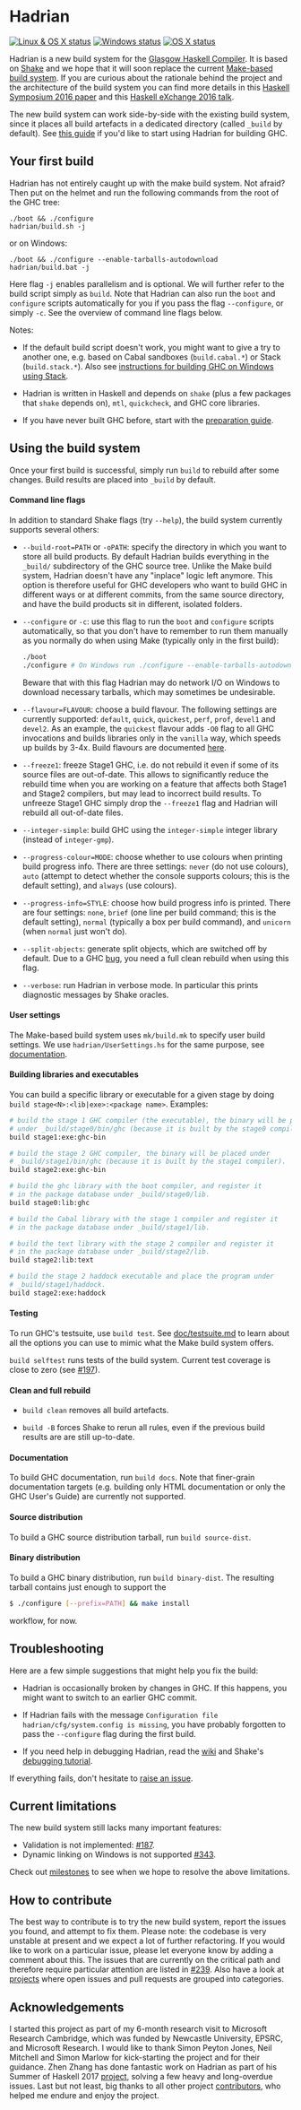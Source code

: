 Hadrian
=======

[![Linux & OS X status](https://img.shields.io/travis/snowleopard/hadrian/master.svg?label=Linux%20%26%20OS%20X)](https://travis-ci.org/snowleopard/hadrian) [![Windows status](https://img.shields.io/appveyor/ci/snowleopard/hadrian/master.svg?label=Windows)](https://ci.appveyor.com/project/snowleopard/hadrian) [![OS X status](https://img.shields.io/circleci/project/github/snowleopard/hadrian.svg?label=OS%20X)](https://circleci.com/gh/snowleopard/hadrian)

Hadrian is a new build system for the [Glasgow Haskell Compiler][ghc]. It is based
on [Shake][shake] and we hope that it will soon replace the current
[Make-based build system][make]. If you are curious about the rationale behind the
project and the architecture of the build system you can find more details in
this [Haskell Symposium 2016 paper](https://dl.acm.org/authorize?N41275) and this
[Haskell eXchange 2016 talk][talk].

The new build system can work side-by-side with the existing build system, since it
places all build artefacts in a dedicated directory (called `_build` by default).
See [this guide](https://ghc.haskell.org/trac/ghc/wiki/Building/Hadrian/QuickStart)
if you'd like to start using Hadrian for building GHC.

Your first build
----------------

Hadrian has not entirely caught up with the make build system. Not afraid?
Then put on the helmet and run the following commands from the root of the GHC
tree:

```
./boot && ./configure
hadrian/build.sh -j
```

or on Windows:

```
./boot && ./configure --enable-tarballs-autodownload
hadrian/build.bat -j
```

Here flag `-j` enables parallelism and is optional. We will further refer to the
build script simply as `build`. Note that Hadrian can also run the `boot` and
`configure` scripts automatically for you if you pass the flag `--configure`,
or simply `-c`. See the overview of command line flags below.

Notes:

* If the default build script doesn't work, you might want to give a try to
another one, e.g. based on Cabal sandboxes (`build.cabal.*`) or
Stack (`build.stack.*`). Also see
[instructions for building GHC on Windows using Stack][windows-build].


* Hadrian is written in Haskell and depends on `shake` (plus a few packages that
`shake` depends on), `mtl`, `quickcheck`, and GHC core libraries.

* If you have never built GHC before, start with the
[preparation guide][ghc-preparation].

Using the build system
----------------------
Once your first build is successful, simply run `build` to rebuild after some
changes. Build results are placed into `_build` by default.

#### Command line flags

In addition to standard Shake flags (try `--help`), the build system
currently supports several others:

* `--build-root=PATH` or `-oPATH`: specify the directory in which you want to
store all build products. By default Hadrian builds everything in the `_build/`
subdirectory of the GHC source tree. Unlike the Make build system, Hadrian
doesn't have any "inplace" logic left anymore. This option is therefore useful
for GHC developers who want to build GHC in different ways or at different
commits, from the same source directory, and have the build products sit in
different, isolated folders.

* `--configure` or `-c`: use this flag to run the `boot` and `configure` scripts
automatically, so that you don't have to remember to run them manually as you
normally do when using Make (typically only in the first build):
    ```bash
    ./boot
    ./configure # On Windows run ./configure --enable-tarballs-autodownload
    ```
    Beware that with this flag Hadrian may do network I/O on Windows to download necessary
    tarballs, which may sometimes be undesirable.

* `--flavour=FLAVOUR`: choose a build flavour. The following settings are currently supported:
`default`, `quick`, `quickest`, `perf`, `prof`, `devel1` and `devel2`. As an example, the
`quickest` flavour adds `-O0` flag to all GHC invocations and builds libraries only in the
`vanilla` way, which speeds up builds by 3-4x. Build flavours are documented
[here](https://github.com/snowleopard/hadrian/blob/master/doc/flavours.md).

* `--freeze1`: freeze Stage1 GHC, i.e. do not rebuild it even if some of its source files
are out-of-date. This allows to significantly reduce the rebuild time when you are working
on a feature that affects both Stage1 and Stage2 compilers, but may lead to incorrect
build results. To unfreeze Stage1 GHC simply drop the `--freeze1` flag and Hadrian will
rebuild all out-of-date files.

* `--integer-simple`: build GHC using the `integer-simple` integer library (instead
of `integer-gmp`).

* `--progress-colour=MODE`: choose whether to use colours when printing build progress
info. There are three settings: `never` (do not use colours), `auto` (attempt to detect
whether the console supports colours; this is the default setting), and `always` (use
colours).

* `--progress-info=STYLE`: choose how build progress info is printed. There are four
settings: `none`, `brief` (one line per build command; this is the default setting),
`normal` (typically a box per build command), and `unicorn` (when `normal` just won't do).

* `--split-objects`: generate split objects, which are switched off by default. Due to
a GHC [bug][ghc-split-objs-bug], you need a full clean rebuild when using this flag.

* `--verbose`: run Hadrian in verbose mode. In particular this prints diagnostic messages
by Shake oracles.

#### User settings

The Make-based build system uses `mk/build.mk` to specify user build settings. We
use `hadrian/UserSettings.hs` for the same purpose, see [documentation](doc/user-settings.md).

#### Building libraries and executables

You can build a specific library or executable for a given stage by doing
`build stage<N>:<lib|exe>:<package name>`. Examples:

``` sh
# build the stage 1 GHC compiler (the executable), the binary will be placed
# under _build/stage0/bin/ghc (because it is built by the stage0 compiler).
build stage1:exe:ghc-bin

# build the stage 2 GHC compiler, the binary will be placed under
# _build/stage1/bin/ghc (because it is built by the stage1 compiler).
build stage2:exe:ghc-bin

# build the ghc library with the boot compiler, and register it
# in the package database under _build/stage0/lib.
build stage0:lib:ghc

# build the Cabal library with the stage 1 compiler and register it
# in the package database under _build/stage1/lib.

# build the text library with the stage 2 compiler and register it
# in the package database under _build/stage2/lib.
build stage2:lib:text

# build the stage 2 haddock executable and place the program under
# _build/stage1/haddock.
build stage2:exe:haddock
```

#### Testing

To run GHC's testsuite, use `build test`. See
[doc/testsuite.md](doc/testsuite.md) to learn about all the options
you can use to mimic what the Make build system offers.

`build selftest` runs tests of the build system. Current test coverage
is close to zero (see [#197][test-issue]).

#### Clean and full rebuild

* `build clean` removes all build artefacts.

* `build -B` forces Shake to rerun all rules, even if the previous build results are
are still up-to-date.

#### Documentation

To build GHC documentation, run `build docs`. Note that finer-grain documentation
targets (e.g. building only HTML documentation or only the GHC User's Guide)
are currently not supported.

#### Source distribution

To build a GHC source distribution tarball, run `build source-dist`.

#### Binary distribution

To build a GHC binary distribution, run `build binary-dist`. The resulting
tarball contains just enough to support the

``` sh
$ ./configure [--prefix=PATH] && make install
```

workflow, for now.

Troubleshooting
---------------

Here are a few simple suggestions that might help you fix the build:
  
* Hadrian is occasionally broken by changes in GHC. If this happens, you might want to switch
  to an earlier GHC commit.
  
* If Hadrian fails with the message `Configuration file hadrian/cfg/system.config is missing`,
  you have probably forgotten to pass the `--configure` flag during the first build.
  
* If you need help in debugging Hadrian, read the [wiki](https://github.com/snowleopard/hadrian/wiki)
  and Shake's [debugging tutorial](https://shakebuild.com/debugging).

If everything fails, don't hesitate to [raise an issue](https://github.com/snowleopard/hadrian/issues/new).

Current limitations
-------------------
The new build system still lacks many important features:
* Validation is not implemented: [#187][validation-issue].
* Dynamic linking on Windows is not supported [#343][dynamic-windows-issue].

Check out [milestones] to see when we hope to resolve the above limitations.

How to contribute
-----------------

The best way to contribute is to try the new build system, report the issues
you found, and attempt to fix them. Please note: the codebase is very unstable
at present and we expect a lot of further refactoring. If you would like to
work on a particular issue, please let everyone know by adding a comment about
this. The issues that are currently on the critical path and therefore require
particular attention are listed in [#239](https://github.com/snowleopard/hadrian/issues/239).
Also have a look at [projects](https://github.com/snowleopard/hadrian/projects)
where open issues and pull requests are grouped into categories.

Acknowledgements
----------------

I started this project as part of my 6-month research visit to Microsoft
Research Cambridge, which was funded by Newcastle University, EPSRC, and
Microsoft Research. I would like to thank Simon Peyton Jones, Neil Mitchell
and Simon Marlow for kick-starting the project and for their guidance.
Zhen Zhang has done fantastic work on Hadrian as part of his Summer of
Haskell 2017 [project](https://summer.haskell.org/ideas.html#hadrian-ghc),
solving a few heavy and long-overdue issues. Last but not least, big thanks
to all other project [contributors][contributors], who helped me endure and
enjoy the project.

[ghc]: https://en.wikipedia.org/wiki/Glasgow_Haskell_Compiler
[shake]: https://github.com/ndmitchell/shake
[make]: https://ghc.haskell.org/trac/ghc/wiki/Building/Architecture
[talk]: https://skillsmatter.com/skillscasts/8722-meet-hadrian-a-new-build-system-for-ghc
[issues]: https://github.com/snowleopard/hadrian/issues
[ghc-preparation]: https://ghc.haskell.org/trac/ghc/wiki/Building/Preparation
[ghc-windows-quick-build]: https://ghc.haskell.org/trac/ghc/wiki/Building/Preparation/Windows#AQuickBuild
[windows-build]: https://github.com/snowleopard/hadrian/blob/master/doc/windows.md
[ghc-split-objs-bug]: https://ghc.haskell.org/trac/ghc/ticket/11315
[test-issue]: https://github.com/snowleopard/hadrian/issues/197
[validation-issue]: https://github.com/snowleopard/hadrian/issues/187
[dynamic-windows-issue]: https://github.com/snowleopard/hadrian/issues/343
[bin-dist-issue]: https://github.com/snowleopard/hadrian/issues/219
[milestones]: https://github.com/snowleopard/hadrian/milestones
[contributors]: https://github.com/snowleopard/hadrian/graphs/contributors
